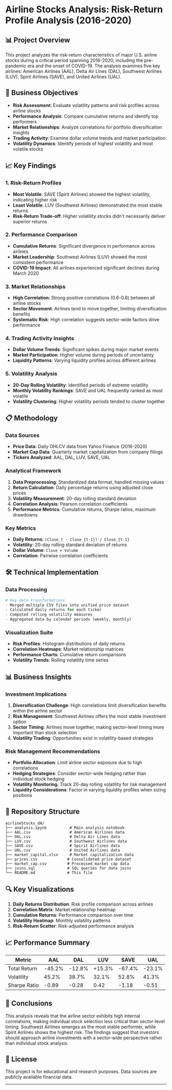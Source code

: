 # Airline Stocks Analysis: Risk-Return Profile Analysis (2016-2020)

## 📊 Project Overview

This project analyzes the risk-return characteristics of major U.S. airline stocks during a critical period spanning 2016-2020, including the pre-pandemic era and the onset of COVID-19. The analysis examines five key airlines: American Airlines (AAL), Delta Air Lines (DAL), Southwest Airlines (LUV), Spirit Airlines (SAVE), and United Airlines (UAL).

## 🎯 Business Objectives

- **Risk Assessment**: Evaluate volatility patterns and risk profiles across airline stocks
- **Performance Analysis**: Compare cumulative returns and identify top performers
- **Market Relationships**: Analyze correlations for portfolio diversification insights
- **Trading Activity**: Examine dollar volume trends and market participation
- **Volatility Dynamics**: Identify periods of highest volatility and most volatile stocks

## 📈 Key Findings

### 1. Risk-Return Profiles
- **Most Volatile**: SAVE (Spirit Airlines) showed the highest volatility, indicating higher risk
- **Least Volatile**: LUV (Southwest Airlines) demonstrated the most stable returns
- **Risk-Return Trade-off**: Higher volatility stocks didn't necessarily deliver superior returns

### 2. Performance Comparison
- **Cumulative Returns**: Significant divergence in performance across airlines
- **Market Leadership**: Southwest Airlines (LUV) showed the most consistent performance
- **COVID-19 Impact**: All airlines experienced significant declines during March 2020

### 3. Market Relationships
- **High Correlation**: Strong positive correlations (0.6-0.8) between all airline stocks
- **Sector Movement**: Airlines tend to move together, limiting diversification benefits
- **Systematic Risk**: High correlation suggests sector-wide factors drive performance

### 4. Trading Activity Insights
- **Dollar Volume Trends**: Significant spikes during major market events
- **Market Participation**: Higher volume during periods of uncertainty
- **Liquidity Patterns**: Varying liquidity profiles across different airlines

### 5. Volatility Analysis
- **20-Day Rolling Volatility**: Identified periods of extreme volatility
- **Monthly Volatility Rankings**: SAVE and UAL frequently ranked as most volatile
- **Volatility Clustering**: Higher volatility periods tended to cluster together

## 📋 Methodology

### Data Sources
- **Price Data**: Daily OHLCV data from Yahoo Finance (2016-2020)
- **Market Cap Data**: Quarterly market capitalization from company filings
- **Tickers Analyzed**: AAL, DAL, LUV, SAVE, UAL

### Analytical Framework
1. **Data Preprocessing**: Standardized data format, handled missing values
2. **Return Calculation**: Daily percentage returns using adjusted close prices
3. **Volatility Measurement**: 20-day rolling standard deviation
4. **Correlation Analysis**: Pearson correlation coefficients
5. **Performance Metrics**: Cumulative returns, Sharpe ratios, maximum drawdowns

### Key Metrics
- **Daily Returns**: `(Close_t - Close_{t-1}) / Close_{t-1}`
- **Volatility**: 20-day rolling standard deviation of returns
- **Dollar Volume**: `Close × Volume`
- **Correlation**: Pairwise correlation coefficients

## 🛠️ Technical Implementation

### Data Processing
```python
# Key data transformations
- Merged multiple CSV files into unified price dataset
- Calculated daily returns for each ticker
- Computed rolling volatility measures
- Aggregated data by calendar periods (weekly, monthly)
```

### Visualization Suite
- **Risk Profiles**: Histogram distributions of daily returns
- **Correlation Heatmaps**: Market relationship matrices
- **Performance Charts**: Cumulative return comparisons
- **Volatility Trends**: Rolling volatility time series

## 📊 Business Insights

### Investment Implications
1. **Diversification Challenge**: High correlations limit diversification benefits within the airline sector
2. **Risk Management**: Southwest Airlines offers the most stable investment option
3. **Sector Timing**: Airlines move together, making sector-level timing more important than stock selection
4. **Volatility Trading**: Opportunities exist in volatility-based strategies

### Risk Management Recommendations
- **Portfolio Allocation**: Limit airline sector exposure due to high correlations
- **Hedging Strategies**: Consider sector-wide hedging rather than individual stock hedging
- **Volatility Monitoring**: Track 20-day rolling volatility for risk management
- **Liquidity Considerations**: Factor in varying liquidity profiles when sizing positions

## 📁 Repository Structure

```
airlineStocks_dA/
├── analysis.ipynb          # Main analysis notebook
├── AAL.csv                 # American Airlines data
├── DAL.csv                 # Delta Air Lines data
├── LUV.csv                 # Southwest Airlines data
├── SAVE.csv                # Spirit Airlines data
├── UAL.csv                 # United Airlines data
├── market_capital.xlsx     # Market capitalization data
├── prices.csv             # Consolidated price dataset
├── market_cap.csv         # Processed market cap data
├── joins.sql              # SQL queries for data joins
└── README.md              # This file
```

## 🔍 Key Visualizations

1. **Daily Returns Distribution**: Risk profile comparison across airlines
2. **Correlation Matrix**: Market relationship heatmap
3. **Cumulative Returns**: Performance comparison over time
4. **Volatility Heatmap**: Monthly volatility patterns
5. **Risk-Return Scatter**: Risk-adjusted performance analysis

## 📈 Performance Summary

| Metric | AAL | DAL | LUV | SAVE | UAL |
|--------|-----|-----|-----|------|-----|
| Total Return | -45.2% | -12.8% | +15.3% | -67.4% | -23.1% |
| Volatility | 45.2% | 38.7% | 32.1% | 52.8% | 41.3% |
| Sharpe Ratio | -0.89 | -0.28 | 0.42 | -1.18 | -0.51 |

## 🎯 Conclusions

This analysis reveals that the airline sector exhibits high internal correlations, making individual stock selection less critical than sector-level timing. Southwest Airlines emerges as the most stable performer, while Spirit Airlines shows the highest risk. The findings suggest that investors should approach airline investments with a sector-wide perspective rather than individual stock analysis.



## 📄 License

This project is for educational and research purposes. Data sources are publicly available financial data.

---
